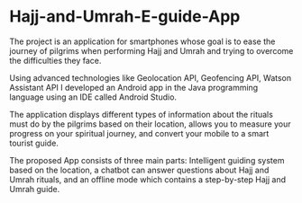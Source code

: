 # Hajj-and-Umrah-E-guide-App
The project is an application for smartphones whose goal is to ease the journey of pilgrims when performing Hajj and Umrah and trying to overcome the difficulties they face. 

Using advanced technologies like Geolocation API, Geofencing API, Watson Assistant API I developed an Android app in the Java programming language using an IDE called Android Studio. 

The application displays different types of information about the rituals must do by the pilgrims based on their location, allows you to measure your progress on your spiritual journey, and convert your mobile to a smart tourist guide. 

The proposed App consists of three main parts: Intelligent guiding system based on the location, a chatbot can answer questions about Hajj and Umrah rituals, and an offline mode which contains a step-by-step Hajj and Umrah guide. 

